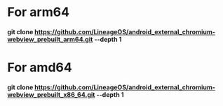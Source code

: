 # For arm64

#### git clone https://github.com/LineageOS/android_external_chromium-webview_prebuilt_arm64.git --depth 1

# For amd64

#### git clone https://github.com/LineageOS/android_external_chromium-webview_prebuilt_x86_64.git --depth 1
